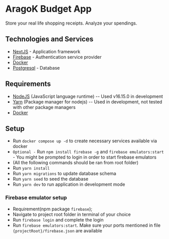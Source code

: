 # AragoK Budget App
Store your real life shopping receipts. Analyze your spendings.

## Technologies and Services
* [NextJS](https://nextjs.org/) - Application framework 
* [Firebase](https://firebase.google.com/) - Authentication service provider
* [Docker](https://www.docker.com/)
* [Postgresql](https://www.postgresql.org/) - Database

## Requirements
* [NodeJS](https://nodejs.org/en) (JavaScript language runtime) -- Used v16.15.0 in development
* [Yarn](https://yarnpkg.com/) (Package manager for nodejs) -- Used in development, not tested with other package managers
* [Docker](https://www.docker.com/)

## Setup
- Run `docker compose up -d` to create necessary services available via docker
- `Optional -` Run `npm install firebase -g` and `firebase emulators:start` - You might be prompted to login in order to start firebase emulators
- (All the following commands should be ran from root folder)
- Run `yarn install`
- Run `yarn migrations` to update database schema
- Run `yarn seed` to seed the database
- Run `yarn dev` to run application in development mode

### Firebase emulator setup
- Requirement(npm package `firebase`);
- Navigate to project root folder in terminal of your choice
- Run `firebase login` and complete the login
- Run `firebase emulators:start`. Make sure your ports mentioned in file `{projectRoot}/firebase.json` are available
